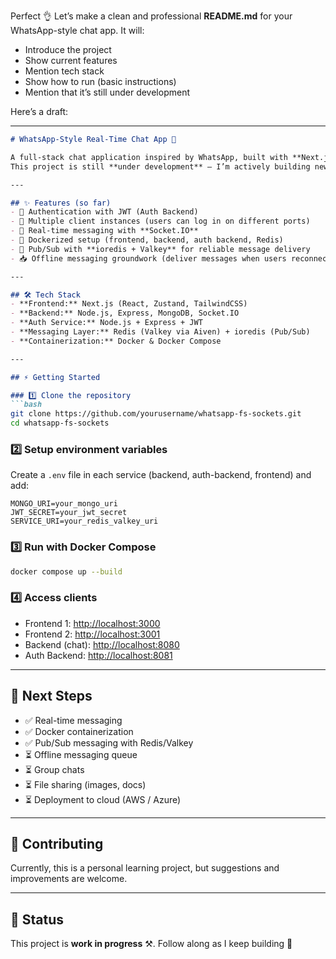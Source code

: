 Perfect 👌 Let’s make a clean and professional **README.md** for your WhatsApp-style chat app. It will:

* Introduce the project
* Show current features
* Mention tech stack
* Show how to run (basic instructions)
* Mention that it’s still under development

Here’s a draft:

---

````markdown
# WhatsApp-Style Real-Time Chat App 🚀  

A full-stack chat application inspired by WhatsApp, built with **Next.js, MERN, Socket.IO, Docker, and Redis/Valkey PubSub**.  
This project is still **under development** — I’m actively building new features and refining the architecture.  

---

## ✨ Features (so far)
- 🔐 Authentication with JWT (Auth Backend)  
- 👥 Multiple client instances (users can log in on different ports)  
- 💬 Real-time messaging with **Socket.IO**  
- 🐳 Dockerized setup (frontend, backend, auth backend, Redis)  
- 🔄 Pub/Sub with **ioredis + Valkey** for reliable message delivery  
- 📥 Offline messaging groundwork (deliver messages when users reconnect)  

---

## 🛠 Tech Stack
- **Frontend:** Next.js (React, Zustand, TailwindCSS)  
- **Backend:** Node.js, Express, MongoDB, Socket.IO  
- **Auth Service:** Node.js + Express + JWT  
- **Messaging Layer:** Redis (Valkey via Aiven) + ioredis (Pub/Sub)  
- **Containerization:** Docker & Docker Compose  

---

## ⚡ Getting Started  

### 1️⃣ Clone the repository  
```bash
git clone https://github.com/yourusername/whatsapp-fs-sockets.git
cd whatsapp-fs-sockets
````

### 2️⃣ Setup environment variables

Create a `.env` file in each service (backend, auth-backend, frontend) and add:

```
MONGO_URI=your_mongo_uri
JWT_SECRET=your_jwt_secret
SERVICE_URI=your_redis_valkey_uri
```

### 3️⃣ Run with Docker Compose

```bash
docker compose up --build
```

### 4️⃣ Access clients

* Frontend 1: [http://localhost:3000](http://localhost:3000)
* Frontend 2: [http://localhost:3001](http://localhost:3001)
* Backend (chat): [http://localhost:8080](http://localhost:8080)
* Auth Backend: [http://localhost:8081](http://localhost:8081)

---

## 📌 Next Steps

* ✅ Real-time messaging
* ✅ Docker containerization
* ✅ Pub/Sub messaging with Redis/Valkey
* ⏳ Offline messaging queue
* ⏳ Group chats
* ⏳ File sharing (images, docs)
* ⏳ Deployment to cloud (AWS / Azure)

---

## 🤝 Contributing

Currently, this is a personal learning project, but suggestions and improvements are welcome.

---

## 📢 Status

This project is **work in progress** ⚒️. Follow along as I keep building 🚀

